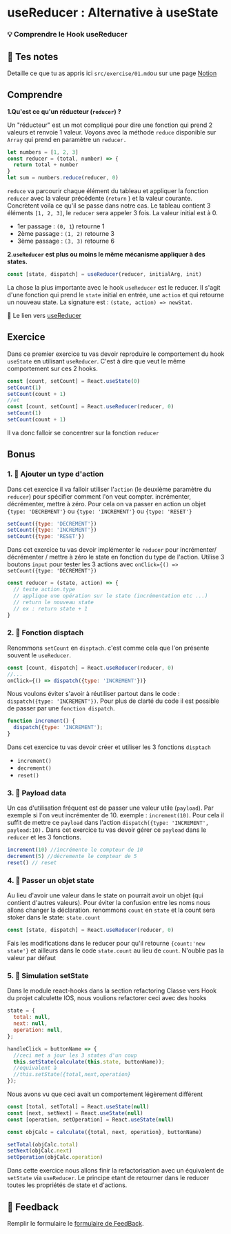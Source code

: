 # useReducer : Alternative à useState

### 💡 Comprendre le Hook useReducer

## 📝 Tes notes

Detaille ce que tu as appris ici
`src/exercise/01.md`ou sur une page [Notion](https://go.mikecodeur.com/course-notes-template)

## Comprendre

**1.Qu'est ce qu'un réducteur (`reducer`) ?**

Un "réducteur" est un mot compliqué pour dire une fonction qui prend 2 valeurs
et renvoie 1 valeur. Voyons avec la méthode `reduce` disponible sur `Array` qui
prend en paramètre un `reducer.`

```jsx
let numbers = [1, 2, 3]
const reducer = (total, number) => {
  return total + number
}
let sum = numbers.reduce(reducer, 0)
```

`reduce` va parcourir chaque élément du tableau et appliquer la fonction
`reducer` avec la valeur précédente (`return` ) et la valeur courante.
Concrètent voila ce qu'il se passe dans notre cas. Le tableau contient 3
éléments `[1, 2, 3]`, le `reducer` sera appeler 3 fois. La valeur initial est
à 0.

- 1er passage : `(0, 1`) retourne 1
- 2ème passage : `(1, 2)` retourne 3
- 3ème passage : `(3, 3)` retourne 6

**2.`useReducer` est plus ou moins le même mécanisme appliquer à des states.**

```jsx
const [state, dispatch] = useReducer(reducer, initialArg, init)
```

La chose la plus importante avec le hook `useReducer` est le reducer. Il s'agit
d'une fonction qui prend le `state` initial en entrée, une `action` et qui
retourne un nouveau state. La signature est : `(state, action) => newStat`.

📑 Le lien vers
[useReducer](https://fr.reactjs.org/docs/hooks-reference.html#usereducer)

## Exercice

Dans ce premier exercice tu vas devoir reproduire le comportement du hook
`useState` en utilisant `useReducer`. C'est à dire que veut le même comportement
sur ces 2 hooks.

```jsx
const [count, setCount] = React.useState(0)
setCount(1)
setCount(count + 1)
//et
const [count, setCount] = React.useReducer(reducer, 0)
setCount(1)
setCount(count + 1)
```

Il va donc falloir se concentrer sur la fonction `reducer`

## Bonus

### 1. 🚀 Ajouter un type d'action

Dans cet exercice il va falloir utiliser l'`action` (le deuxième paramètre du
`reducer`) pour spécifier comment l'on veut compter. incrémenter, décrémenter,
mettre à zéro. Pour cela on va passer en action un objet `{type: 'DECREMENT'}`
ou `{type: 'INCREMENT'}` ou `{type: 'RESET'}`

```jsx
setCount({type: 'DECREMENT'})
setCount({type: 'INCREMENT'})
setCount({type: 'RESET'})
```

Dans cet exercice tu vas devoir implémenter le `reducer` pour incrémenter/
décrémenter / mettre à zéro le state en fonction du type de l'action. Utilise 3
boutons `input` pour tester les 3 actions avec
`onClick={() => setCount({type: 'DECREMENT'})`

```jsx
const reducer = (state, action) => {
  // teste action.type
  // applique une opération sur le state (incrémentation etc ...)
  // return le nouveau state
  // ex : return state + 1
}
```

### 2. 🚀 Fonction disptach

Renommons `setCount` en `disptach`. c'est comme cela que l'on présente souvent
le `useReducer`.

```jsx
const [count, dispatch] = React.useReducer(reducer, 0)
//...
onClick={() => dispatch({type: 'INCREMENT'})}
```

Nous voulons éviter s'avoir à réutiliser partout dans le code :
`dispatch({type: 'INCREMENT'})`. Pour plus de clarté du code il est possible de
passer par une `fonction dispatch`.

```jsx
function increment() {
  dispatch({type: 'INCREMENT');
}
```

Dans cet exercice tu vas devoir créer et utiliser les 3 fonctions `disptach`

- `increment()`
- `decrement()`
- `reset()`

### 3. 🚀 Payload data

Un cas d'utilisation fréquent est de passer une valeur utile (`payload`). Par
exemple si l'on veut incrémenter de 10. exemple : `increment(10)`. Pour cela il
suffit de mettre ce `payload` dans l'action
`dispatch({type: 'INCREMENT', payload:10).` Dans cet exercice tu vas devoir
gérer ce `payload` dans le `reducer` et les 3 fonctions.

```jsx
increment(10) //incrémente le compteur de 10
decrement(5) //décremente le compteur de 5
reset() // reset
```

### 4. 🚀 Passer un objet state

Au lieu d'avoir une valeur dans le state on pourrait avoir un objet (qui
contient d'autres valeurs). Pour éviter la confusion entre les noms nous allons
changer la déclaration. renommons `count` en `state` et la count sera stoker
dans le state: `state.count`

```jsx
const [state, dispatch] = React.useReducer(reducer, 0)
```

Fais les modifications dans le reducer pour qu'il retourne `{count:'new state'}`
et ailleurs dans le code `state.count` au lieu de `count`. N'oublie pas la
valeur par défaut

### 5. 🚀 Simulation setState

Dans le module react-hooks dans la section refactoring Classe vers Hook du
projet calculette IOS, nous voulions refactorer ceci avec des hooks

```jsx
state = {
  total: null,
  next: null,
  operation: null,
};

handleClick = buttonName => {
  //ceci met a jour les 3 states d'un coup
  this.setState(calculate(this.state, buttonName));
  //equivalent à
  //this.setState({total,next,operation}
});
```

Nous avons vu que ceci avait un comportement légèrement différent

```jsx
const [total, setTotal] = React.useState(null)
const [next, setNext] = React.useState(null)
const [operation, setOperation] = React.useState(null)

const objCalc = calculate({total, next, operation}, buttonName)

setTotal(objCalc.total)
setNext(objCalc.next)
setOperation(objCalc.operation)
```

Dans cette exercice nous allons finir la refactorisation avec un équivalent de
`setState` via `useReducer`. Le principe etant de retourner dans le reducer
toutes les propriétés de state et d'actions.

## 🐜 Feedback

Remplir le formulaire le
[formulaire de FeedBack](https://go.mikecodeur.com/cours-react-avis).
